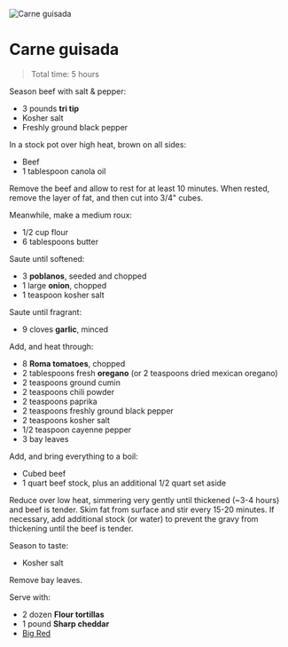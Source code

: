 ![Carne guisada](http://i.imgur.com/P46dSy0.jpg)

Carne guisada
=============

> Total time: 5 hours

Season beef with salt & pepper:

- 3 pounds **tri tip**
- Kosher salt
- Freshly ground black pepper

In a stock pot over high heat, brown on all sides:

- Beef
- 1 tablespoon canola oil

Remove the beef and allow to rest for at least 10 minutes. When rested, remove the layer of fat, and then cut into 3/4" cubes.

Meanwhile, make a medium roux:

- 1/2 cup flour
- 6 tablespoons butter

Saute until softened:

- 3 **poblanos**, seeded and chopped
- 1 large **onion**, chopped
- 1 teaspoon kosher salt

Saute until fragrant:

- 9 cloves **garlic**, minced

Add, and heat through:

- 8 **Roma tomatoes**, chopped
- 2 tablespoons fresh **oregano** (or 2 teaspoons dried mexican oregano)
- 2 teaspoons ground cumin
- 2 teaspoons chili powder
- 2 teaspoons paprika
- 2 teaspoons freshly ground black pepper
- 2 teaspoons kosher salt
- 1/2 teaspoon cayenne pepper
- 3 bay leaves

Add, and bring everything to a boil:

- Cubed beef
- 1 quart beef stock, plus an additional 1/2 quart set aside

Reduce over low heat, simmering very gently until thickened (~3-4 hours) and beef is tender. Skim fat from surface and stir every 15-20 minutes. If necessary, add additional stock (or water) to prevent the gravy from thickening until the beef is tender.

Season to taste:

- Kosher salt

Remove bay leaves.

Serve with:

- 2 dozen **Flour tortillas** 
- 1 pound **Sharp cheddar**
- [Big Red](http://www.bigred.com/)
